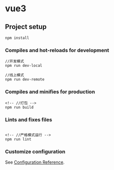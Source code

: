 # vue3

## Project setup
```
npm install
```

### Compiles and hot-reloads for development
```
//开发模式
npm run dev-local

//线上模式
npm run dev-remote
```

### Compiles and minifies for production
```
<!-- //打包 -->
npm run build
```

### Lints and fixes files
```

<!-- //严格模式运行 -->
npm run lint
```

### Customize configuration
See [Configuration Reference](https://github.com/chengqinngling/vuets.git).
